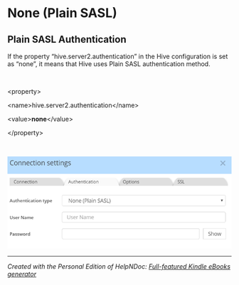 # None (Plain SASL)

## Plain SASL Authentication ##

If the property “hive.server2.authentication” in the Hive configuration is set as “none”, it means that Hive uses Plain SASL authentication method.

&nbsp;

\<property\>

\<name\>hive.server2.authentication\</name\>

\<value\>**none**\</value\>

\</property\>

&nbsp;

![Image](<lib/Hive%20-%20Connection%20settings%20-%20Plain%20SASL.png>)


***
_Created with the Personal Edition of HelpNDoc: [Full-featured Kindle eBooks generator](<https://www.helpndoc.com/feature-tour/create-ebooks-for-amazon-kindle>)_
